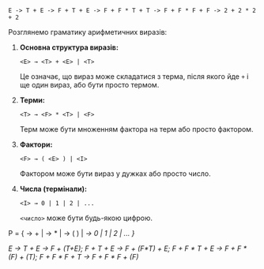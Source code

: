 ```
E -> T + E -> F + T + E -> F + F * T + T -> F + F * F + F -> 2 + 2 * 2 + 2
```



Розглянемо граматику арифметичних виразів:

1. **Основна структура виразів:**
    ```
    <E> → <T> + <E> | <T>
    ```
    Це означає, що вираз може складатися з терма, після якого йде `+` і ще один вираз, або бути просто термом.
    
2. **Терми:**
    
    ```
    <T> → <F> * <T> | <F>
    ```
    
    Терм може бути множенням фактора на терм або просто фактором.
    
3. **Фактори:**
    
    ```
    <F> → ( <E> ) | <I>
    ```
    Фактором може бути вираз у дужках або просто число.
    
4. **Числа (термінали):**
    
    ```
    <I> → 0 | 1 | 2 | ...
    ```
    `<число>` може бути будь-якою цифрою.
    
P = {
 <E> → <T> + <E> | <T>
 <T> → <F> * <T> | <F>
 <F> → ( <E> ) | <I>
 <I> → 0 | 1 | 2 | ...
}

E -> T + E -> F + (T+E);
F + T + E -> F + (F*T) + E;
F + F * T + E -> F + F * (F) + (T);
F + F * F + T -> F + F * F + (F) 
